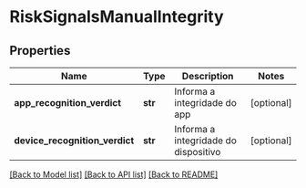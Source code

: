 # RiskSignalsManualIntegrity

## Properties
Name | Type | Description | Notes
------------ | ------------- | ------------- | -------------
**app_recognition_verdict** | **str** | Informa a integridade do app | [optional] 
**device_recognition_verdict** | **str** | Informa a integridade do dispositivo | [optional] 

[[Back to Model list]](../README.md#documentation-for-models) [[Back to API list]](../README.md#documentation-for-api-endpoints) [[Back to README]](../README.md)

